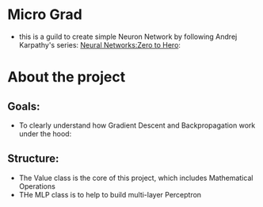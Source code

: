 # Micro Grad
- this is a guild to create simple Neuron Network by following Andrej Karpathy's series: [Neural Networks:Zero to Hero](https://www.youtube.com/watch?v=VMj-3S1tku0&list=PLAqhIrjkxbuWI23v9cThsA9GvCAUhRvKZ&index=2&ab_channel=AndrejKarpathy):

# About the project

## Goals:
- To clearly understand how Gradient Descent and Backpropagation work under the hood:


## Structure:
- The Value class is the core of this project, which includes Mathematical Operations
- THe MLP class is to help to build multi-layer Perceptron
